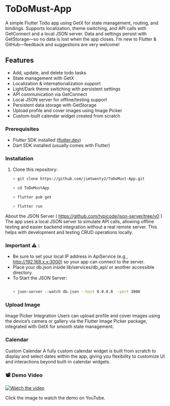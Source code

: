 # ToDoMust-App

A simple Flutter Todo app using GetX for state management, routing, and bindings. Supports localization, theme switching, and API calls with GetConnect and a local JSON server. Data and settings persist with GetStorage—so no data is lost when the app closes. I’m new to Flutter & GitHub—feedback and suggestions are very welcome!

## Features

- Add, update, and delete todo tasks
- State management with GetX
- Localization & internationalization support
- Light/Dark theme switching with persistent settings
- API communication via GetConnect
- Local JSON server for offline/testing support
- Persistent data storage with GetStorage
- Upload profile and cover images using Image Picker
- Custom-built calendar widget created from scratch

### Prerequisites

- Flutter SDK installed ([flutter.dev](https://flutter.dev))
- Dart SDK installed (usually comes with Flutter)

### Installation

1. Clone this repository:

   ```bash
   > git clone https://github.com/jimtwenty2/ToDoMust-App.git

   > cd ToDoMustApp

   > flutter pub get

   > flutter run
   ```

About the JSON Server ( https://github.com/typicode/json-server/tree/v0 )
The app uses a local JSON server to simulate API calls, allowing offline testing and easier backend integration without a real remote server. This helps with development and testing CRUD operations locally.

### Important ⚠️ :

- Be sure to set your local IP address in ApiService (e.g., http://192.168.x.x:3000) so your app can connect to the server.
- Place your db.json inside lib/services/db_api/ or another accessible directory.
- To Start the JSON Server: 
   ```bash

   > json-server --watch db.json --host 0.0.0.0 --port 3000

   ```

### Upload Image
Image Picker Integration
Users can upload profile and cover images using the device’s camera or gallery via the Flutter Image Picker package, integrated with GetX for smooth state management.

### Calendar
Custom Calendar
A fully custom calendar widget is built from scratch to display and select dates within the app, giving you flexibility to customize UI and interactions beyond built-in calendar widgets.

### 📽️ Demo Video

[![Watch the video](https://cdn-icons-png.flaticon.com/128/260/260446.png)](https://www.youtube.com/watch?v=MwJTND4q_C4)

Click the image to watch the demo on YouTube.
